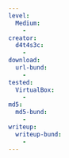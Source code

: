 ```yaml
---
level:
  Medium:
    -
creator:
  d4t4s3c:
    -
download:
  url-bund:
    -
tested:
  VirtualBox:
    -
md5:
  md5-bund:
    -
writeup:
  writeup-bund:
    -
---
```


